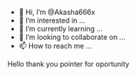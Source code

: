 - 👋 Hi, I’m @Akasha666x
- 👀 I’m interested in ...
- 🌱 I’m currently learning ...
- 💞️ I’m looking to collaborate on ...
- 📫 How to reach me ...

<!---
Akasha666x/Akasha666x is a ✨ special ✨ repository because its `README.md` (this file) appears on your GitHub profile.
You can click the Preview link to take a look at your changes.
--->
Hello thank you pointer for oportunity
